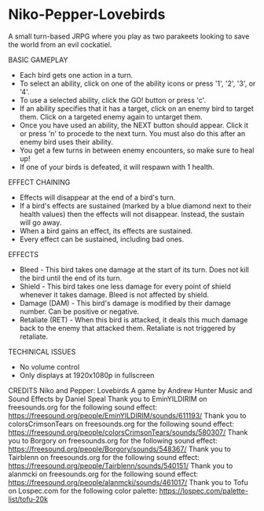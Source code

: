 # Niko-Pepper-Lovebirds
A small turn-based JRPG where you play as two parakeets looking to save the world from an evil cockatiel.

BASIC GAMEPLAY
* Each bird gets one action in a turn.
* To select an ability, click on one of the ability icons or press '1', '2', '3', or '4'.
* To use a selected ability, click the GO! button or press 'c'.
* If an ability specifies that it has a target, click on an enemy bird to target them. Click on a targeted enemy again to untarget them.
* Once you have used an ability, the NEXT button should appear. Click it or press 'n' to procede to the next turn. You must also do this after
  an enemy bird uses their ability.
* You get a few turns in between enemy encounters, so make sure to heal up!
* If one of your birds is defeated, it will respawn with 1 health.
  
EFFECT CHAINING
* Effects will disappear at the end of a bird's turn.
* If a bird's effects are sustained (marked by a blue diamond next to their health values) then the effects will not disappear. Instead, the 
  sustain will go away.
* When a bird gains an effect, its effects are sustained.
* Every effect can be sustained, including bad ones.
 
EFFECTS
* Bleed - This bird takes one damage at the start of its turn. Does not kill the bird until the end of its turn.
* Shield - This bird takes one less damage for every point of shield whenever it takes damage. Bleed is not affected by shield.
* Damage (DAM) - This bird's damage is modified by their damage number. Can be positive or negative.
* Retaliate (RET) - When this bird is attacked, it deals this much damage back to the enemy that attacked them. Retaliate is not triggered by
  retaliate.
  
TECHINICAL ISSUES
* No volume control
* Only displays at 1920x1080p in fullscreen

CREDITS
Niko and Pepper: Lovebirds
A game by Andrew Hunter
Music and Sound Effects by Daniel Speal
Thank you to EminYILDIRIM on freesounds.org for the following sound effect:
	https://freesound.org/people/EminYILDIRIM/sounds/611193/
Thank you to colorsCrimsonTears on freesounds.org for the following sound effect:
	https://freesound.org/people/colorsCrimsonTears/sounds/580307/
Thank you to Borgory on freesounds.org for the following sound effect:
	https://freesound.org/people/Borgory/sounds/548367/
Thank you to Tairblenn on freesounds.org for the following sound effect:
	https://freesound.org/people/Tairblenn/sounds/540151/
Thank you to alanmcki on freesounds.org for the following sound effect:
	https://freesound.org/people/alanmcki/sounds/461017/
Thank you to Tofu on Lospec.com for the following color palette:
	https://lospec.com/palette-list/tofu-20k
